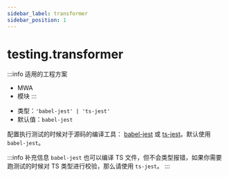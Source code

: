 ```yaml
---
sidebar_label: transformer
sidebar_position: 1
---
```


# testing.transformer

:::info 适用的工程方案
* MWA
* 模块
:::

- 类型：`'babel-jest' | 'ts-jest'`
- 默认值：`babel-jest`

配置执行测试的时候对于源码的编译工具： [babel-jest](https://www.npmjs.com/package/babel-jest) 或 [ts-jest](https://github.com/kulshekhar/ts-jest)。默认使用 `babel-jest`。

:::info 补充信息
`babel-jest` 也可以编译 TS 文件，但不会类型报错，如果你需要跑测试的时候对 TS 类型进行校验，那么请使用 `ts-jest`。
:::

